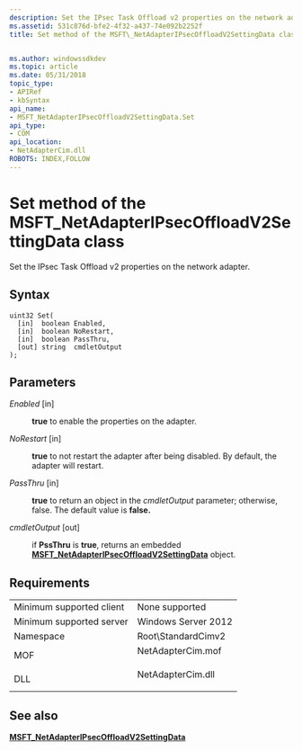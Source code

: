 ```yaml
---
description: Set the IPsec Task Offload v2 properties on the network adapter.
ms.assetid: 531c876d-bfe2-4f32-a437-74e092b2252f
title: Set method of the MSFT\_NetAdapterIPsecOffloadV2SettingData class


ms.author: windowssdkdev
ms.topic: article
ms.date: 05/31/2018
topic_type: 
- APIRef
- kbSyntax
api_name: 
- MSFT_NetAdapterIPsecOffloadV2SettingData.Set
api_type: 
- COM
api_location: 
- NetAdapterCim.dll
ROBOTS: INDEX,FOLLOW
---
```


# Set method of the MSFT\_NetAdapterIPsecOffloadV2SettingData class

Set the IPsec Task Offload v2 properties on the network adapter.

## Syntax


```mof
uint32 Set(
  [in]  boolean Enabled,
  [in]  boolean NoRestart,
  [in]  boolean PassThru,
  [out] string  cmdletOutput
);
```



## Parameters

<dl> <dt>

*Enabled* \[in\]
</dt> <dd>

**true** to enable the properties on the adapter.

</dd> <dt>

*NoRestart* \[in\]
</dt> <dd>

**true** to not restart the adapter after being disabled. By default, the adapter will restart.

</dd> <dt>

*PassThru* \[in\]
</dt> <dd>

**true** to return an object in the *cmdletOutput* parameter; otherwise, false. The default value is **false.**

</dd> <dt>

*cmdletOutput* \[out\]
</dt> <dd>

if **PssThru** is **true**, returns an embedded [**MSFT\_NetAdapterIPsecOffloadV2SettingData**](msft-netadapteripsecoffloadv2settingdata.md) object.

</dd> </dl>

## Requirements



|                                     |                                                                                              |
|-------------------------------------|----------------------------------------------------------------------------------------------|
| Minimum supported client<br/> | None supported<br/>                                                                    |
| Minimum supported server<br/> | Windows Server 2012<br/>                                                               |
| Namespace<br/>                | Root\\StandardCimv2<br/>                                                               |
| MOF<br/>                      | <dl> <dt>NetAdapterCim.mof</dt> </dl> |
| DLL<br/>                      | <dl> <dt>NetAdapterCim.dll</dt> </dl> |



## See also

<dl> <dt>

[**MSFT\_NetAdapterIPsecOffloadV2SettingData**](msft-netadapteripsecoffloadv2settingdata.md)
</dt> </dl>

 

 




